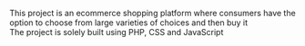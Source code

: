 This project is an ecommerce shopping platform where consumers have the option to choose from large varieties of choices and then buy it  
The project is solely built using PHP, CSS and JavaScript






